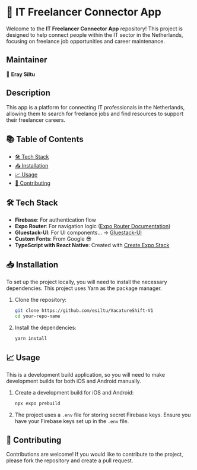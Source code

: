 # 🚀 IT Freelancer Connector App

Welcome to the **IT Freelancer Connector App** repository! This project is designed to help connect people within the IT sector in the Netherlands, focusing on freelance job opportunities and career maintenance.

## Maintainer

👤 **Eray Siltu**

## Description

This app is a platform for connecting IT professionals in the Netherlands, allowing them to search for freelance jobs and find resources to support their freelancer careers.

## 📚 Table of Contents

- [🛠 Tech Stack](#-tech-stack)
- [📥 Installation](#-installation)
- [📈 Usage](#-usage)
- [🤝 Contributing](#-contributing)

## 🛠 Tech Stack

- **Firebase**: For authentication flow
- **Expo Router**: For navigation logic ([Expo Router Documentation](https://docs.expo.dev/router/introduction/))
- **Gluestack-UI**: For UI components... -> [Gluestack-UI](https://gluestack.io/)
- **Custom Fonts**: From Google 😎
- **TypeScript with React Native**: Created with [Create Expo Stack](https://createexpostack.com/)

## 📥 Installation

To set up the project locally, you will need to install the necessary dependencies. This project uses Yarn as the package manager.

1. Clone the repository:
    ```sh
    git clone https://github.com/esiltu/VacatureShift-V1
    cd your-repo-name
    ```

2. Install the dependencies:
    ```sh
    yarn install
    ```

## 📈 Usage

This is a development build application, so you will need to make development builds for both iOS and Android manually.

1. Create a development build for iOS and Android:
    ```sh
    npx expo prebuild
    ```

2. The project uses a `.env` file for storing secret Firebase keys. Ensure you have your Firebase keys set up in the `.env` file.

## 🤝 Contributing

Contributions are welcome! If you would like to contribute to the project, please fork the repository and create a pull request.
